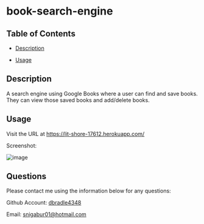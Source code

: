 # book-search-engine

  ## Table of Contents

  * [Description](#description)

  * [Usage](#usage)


  ## Description
  A search engine using Google Books where a user can find and save books. They can view those saved books and add/delete books.

  ## Usage
  
  Visit the URL at https://lit-shore-17612.herokuapp.com/
  
  Screenshot:
  
  ![image](https://user-images.githubusercontent.com/73002887/120084820-9c989100-c090-11eb-8fe3-ee4c5f836aa5.png)
  
  ## Questions

  Please contact me using the information below for any questions:
  
  Github Account: [dbradle4348](https://https://github.com/dbradle4348)

  Email: snigabur01@hotmail.com
